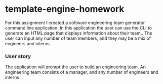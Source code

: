 # template-engine-homework
For this assignment I created a software engineering team generator command line application. In this application the user can use the CLI to generate an HTML page that displays information about their team.. The user can input any number of team members, and they may be a mix of engineers and interns. 

### User story

The application will prompt the user to build an engineering team. An engineering
team consists of a manager, and any number of engineers and interns.
